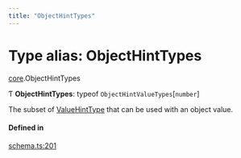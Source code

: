 ```yaml
---
title: "ObjectHintTypes"
---
```

# Type alias: ObjectHintTypes

[core](../modules/core.md).ObjectHintTypes

Ƭ **ObjectHintTypes**: typeof `ObjectHintValueTypes`[`number`]

The subset of [ValueHintType](../enums/core.ValueHintType.md) that can be used with an object value.

#### Defined in

[schema.ts:201](https://github.com/coda/packs-sdk/blob/main/schema.ts#L201)
